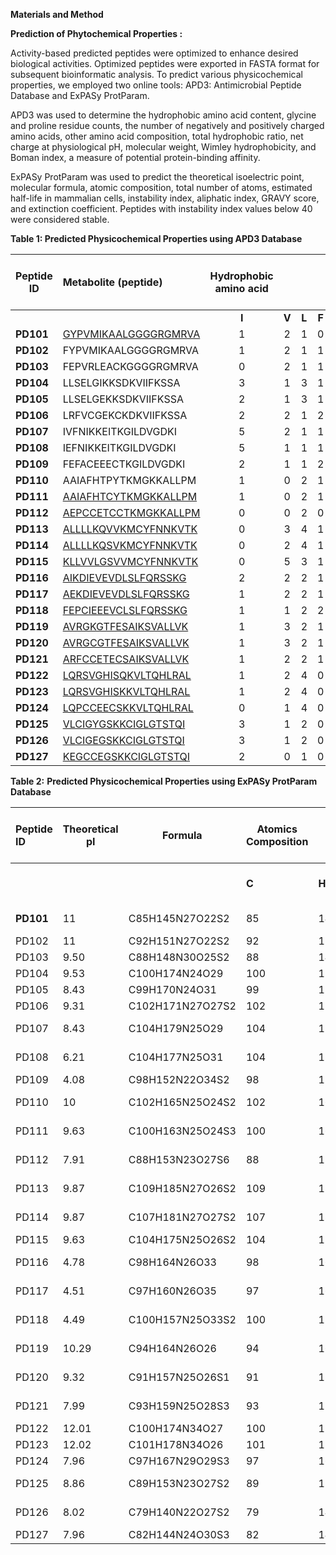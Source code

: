 **Materials and Method**

 **Prediction of Phytochemical Properties :**

Activity-based predicted peptides were optimized to enhance desired biological activities. Optimized peptides were exported in FASTA format for subsequent bioinformatic analysis. To predict various physicochemical properties, we employed two online tools: APD3: Antimicrobial Peptide Database and ExPASy ProtParam.

APD3 was used to determine the hydrophobic amino acid content, glycine and proline residue counts, the number of negatively and positively charged amino acids, other amino acid composition, total hydrophobic ratio, net charge at physiological pH, molecular weight, Wimley hydrophobicity, and Boman index, a measure of potential protein-binding affinity.

ExPASy ProtParam was used to predict the theoretical isoelectric point, molecular formula, atomic composition, total number of atoms, estimated half-life in mammalian cells, instability index, aliphatic index, GRAVY score, and extinction coefficient. Peptides with instability index values below 40 were considered stable.

**Table 1: Predicted  Physicochemical Properties using APD3 Database**

|  Peptide ID |  Metabolite (peptide) |  Hydrophobic amino acid |  |  |  |  |  |  |  | The number of G and P |  | Negatively charged amino acid |  | Positively charged amino acid |  |  | Other amino acids |  |  |  |  | total hydrophobic ratio (%) | The total net charge | Molecular Weight (MW) | WIMELY HYDROPHOBICITY | Boman index (kcal/mol) |  |
| ----- | :---- | :---: | :---: | :---: | :---: | :---: | :---: | :---: | :---: | :---: | :---: | :---: | :---: | :---: | :---: | :---: | :---: | :---: | :---: | :---: | :---: | :---: | :---: | :---: | :---: | ----- | ----- |
|  |  | **I** | **V** | **L** | **F** | **C** | **M** | **A** | **W** | **G** | **P** | **E** | **D** | **K** | **R** | **H** | **T** | **S** | **Y** | **Q** | **N** |  |  |  |  |  |  |
| **PD101** | [GYPVMIKAALGGGGRGMRVA](https://webs.iiitd.edu.in/raghava/anticp/pepsearch1.php?seq=GYPVMIKAALGGGGRGMRVA&thval=0.0)  | 1 | 2 | 1 | 0 | 0 | 2 | 3 | 0 | 6 | 1 | 0 | 0 | 1 | 2 | 0 | 0 | 0 | 1 | 0 | 0 | 45 | 3 | 1961.387 | 1.5 | 0.09 |  |
| **PD102** | FYPVMIKAALGGGGRGMRVA | 1 | 2 | 1 | 1 | 0 | 2 | 3 | 0 | 5 | 1 | 0 | 0 | 1 | 2 | 0 | 0 | 0 | 1 | 0 | 0 | 50 | 3 | 2051.512 | 0.36 | \-0.01 |  |
| **PD103** | FEPVRLEACKGGGGRGMRVA | 0 | 2 | 1 | 1 | 1 | 1 | 2 | 0 | 5 | 1 | 2 | 1 | 1 | 3 | 0 | 0 | 0 | 0 | 0 | 0 | 40 | 2 | 2090.463 | 6.28 | 1.79 |  |
| **PD104** | LLSELGIKKSDKVIIFKSSA | 3 | 1 | 3 | 1 | 0 | 0 | 1 | 0 | 1 | 0 | 1 | 1 | 4 | 0 | 0 | 0 | 4 | 0 | 0 | 0 | 45 | 2 | 2176.613 | 4.24 | 0.6 |  |
| **PD105** | LLSELGEKKSDKVIIFKSSA | 2 | 1 | 3 | 1 | 0 | 0 | 1 | 0 | 1 | 0 | 2 | 1 | 4 | 0 | 0 | 0 | 4 | 0 | 0 | 0 | 40 | 1 | 2192.569 | 6.57 | 1.18 |  |
| **PD106** | LRFVCGEKCKDKVIIFKSSA | 2 | 2 | 1 | 2 | 2 | 0 | 1 | 0 | 1 | 0 | 1 | 1 | 4 | 1 | 0 | 0 | 2 | 0 | 0 | 0 | 50 | 3 | 2271.765 | 4.68 | 1.26 |  |
| **PD107** | IVFNIKKEITKGILDVGDKI | 5 | 2 | 1 | 1 | 0 | 0 | 0 | 0 | 2 | 0 | 1 | 2 | 4 | 0 | 0 | 1 | 0 | 0 | 0 | 1 | 45 | 1 | 2243.705 | 5.92 | 0.65 |  |
| **PD108** | IEFNIKKEITKGILDVGDKI | 5 | 1 | 1 | 1 | 0 | 0 | 0 | 0 | 2 | 0 | 2 | 2 | 4 | 0 | 0 | 1 | 0 | 0 | 0 | 1 | 40 | 0 | 2273.688 | 7.87 | 1.2 |  |
| **PD109** | FEFACEEECTKGILDVGDKI | 2 | 1 | 1 | 2 | 2 | 0 | 1 | 1 | 2 | 0 | 4 | 2 | 2 | 0 | 0 | 1 | 0 | 0 | 0 | 0 | 45 | \-4 | 2246.542 | 9 | 1.36 |  |
| **PD110** | AAIAFHTPYTKMGKKALLPM | 1 | 0 | 2 | 1 | 0 | 2 | 4 | 0 | 1 | 2 | 0 | 0 | 3 | 0 | 1 | 2 | 0 | 1 | 0 | 0 | 50 | 3.25 | 2189.709 | 1.05 | \-0.2 |  |
| **PD111** | [AAIAFHTCYTKMGKKALLPM](https://webs.iiitd.edu.in/raghava/anticp/pepsearch1.php?seq=AAIAFHTCYTKMGKKALLPM&thval=0.0) | 1 | 0 | 2 | 1 | 1 | 2 | 4 | 0 | 1 | 1 | 0 | 0 | 3 | 0 | 1 | 2 | 0 | 1 | 0 | 0 | 55 | 3.25 | 2195.737 | 0.36 | \-0.26 |  |
| **PD112** | [AEPCCETCCTKMGKKALLPM](https://webs.iiitd.edu.in/raghava/anticp/pepsearch1.php?seq=AEPCCETCCTKMGKKALLPM&thval=0.0) | 0 | 0 | 2 | 0 | 4 | 2 | 2 | 0 | 1 | 2 | 2 | 0 | 3 | 0 | 0 | 2 | 0 | 0 | 0 | 0 | 50 | 1 | 2157.709 | 6 | 0.55 |  |
| **PD113** | [ALLLLKQVVKMCYFNNKVTK](https://webs.iiitd.edu.in/raghava/anticp/pepsearch1.php?seq=ALLLLKQVVKMCYFNNKVTK&thval=0.0) | 0 | 3 | 4 | 1 | 1 | 1 | 1 | 0 | 0 | 0 | 0 | 0 | 4 | 0 | 0 | 1 | 0 | 1 | 1 | 2 | 55 | 4 | 2353.954 | 1.12 | 0.17 |  |
| **PD114** | [ALLLLKQSVKMCYFNNKVTK](https://webs.iiitd.edu.in/raghava/anticp/pepsearch1.php?seq=ALLLLKQSVKMCYFNNKVTK&thval=0.0) | 0 | 2 | 4 | 1 | 1 | 1 | 1 | 0 | 0 | 0 | 0 | 0 | 4 | 0 | 0 | 1 | 1 | 1 | 1 | 2 | 50 | 4 | 2341.899 | 1.18 | 0.54 |  |
| **PD115** | [KLLVVLGSVVMCYFNNKVTK](https://webs.iiitd.edu.in/raghava/anticp/pepsearch1.php?seq=KLLVVLGSVVMCYFNNKVTK&thval=0.0) | 0 | 5 | 3 | 1 | 1 | 1 | 0 | 0 | 1 | 0 | 0 | 0 | 3 | 0 | 0 | 1 | 1 | 1 | 0 | 2 | 55 | 3 | 2255.81 | 0.22 | \-0.32 |  |
| **PD116** | [AIKDIEVEVDLSLFQRSSKG](https://webs.iiitd.edu.in/raghava/anticp/pepsearch1.php?seq=AIKDIEVEVDLSLFQRSSKG&thval=0.0) | 2 | 2 | 2 | 1 | 0 | 0 | 1 | 0 | 1 | 0 | 2 | 2 | 2 | 1 | 0 | 0 | 3 | 0 | 1 | 0 | 40 | \-1 | 2234.532 | 7.71 | 1.96 |  |
| **PD117** | [AEKDIEVEVDLSLFQRSSKG](https://webs.iiitd.edu.in/raghava/anticp/pepsearch1.php?seq=AEKDIEVEVDLSLFQRSSKG&thval=0.0) | 1 | 2 | 2 | 1 | 0 | 0 | 1 | 0 | 1 | 0 | 3 | 2 | 2 | 1 | 0 | 0 | 3 | 0 | 1 | 0 | 35 | \-2 | 2250.488 | 10.04 | 2.55 |  |
| **PD118** | [FEPCIEEEVCLSLFQRSSKG](https://webs.iiitd.edu.in/raghava/anticp/pepsearch1.php?seq=FEPCIEEEVCLSLFQRSSKG&thval=0.0) | 1 | 1 | 2 | 2 | 2 | 0 | 0 | 0 | 1 | 1 | 4 | 0 | 1 | 1 | 0 | 0 | 3 | 0 | 1 | 0 | 40 | \-2 | 2301.628 | 7.21 | 1.75 |  |
| **PD119** | [AVRGKGTFESAIKSVALLVK](https://webs.iiitd.edu.in/raghava/anticp/pepsearch1.php?seq=AVRGKGTFESAIKSVALLVK&thval=0.0) | 1 | 3 | 2 | 1 | 0 | 0 | 3 | 0 | 2 | 0 | 1 | 0 | 3 | 1 | 0 | 1 | 2 | 0 | 0 | 0 | 50 | 3 | 2074.487 | 4.38 | 0.52 |  |
| **PD120** | [AVRGCGTFESAIKSVALLVK](https://webs.iiitd.edu.in/raghava/anticp/pepsearch1.php?seq=AVRGCGTFESAIKSVALLVK&thval=0.0) | 1 | 3 | 2 | 1 | 1 | 0 | 3 | 0 | 2 | 0 | 1 | 0 | 2 | 1 | O | 1 | 2 | 0 | 0 | 0 | 55 | 2 | 2049.462 | 3.15 | 0.18 |  |
| **PD121** | [ARFCCETECSAIKSVALLVK](https://webs.iiitd.edu.in/raghava/anticp/pepsearch1.php?seq=ARFCCETECSAIKSVALLVK&thval=0.0) | 1 | 2 | 2 | 1 | 3 | 0 | 3 | 0 | 0 | 0 | 2 | 0 | 2 | 1 | 0 | 1 | 2 | 0 | 0 | 0 | 60 | 1 | 2171.631 | 4.6 | 0.69 |  |
| **PD122** | [LQRSVGHISQKVLTQHLRAL](https://webs.iiitd.edu.in/raghava/anticp/pepsearch1.php?seq=LQRSVGHISQKVLTQHLRAL&thval=0.0) | 1 | 2 | 4 | 0 | 0 | 0 | 1 | 0 | 1 | 0 | 0 | 0 | 1 | 2 | 2 | 1 | 2 | 0 | 3 | 0 | 40 | 3.5 | 2284.694 | 2.86 | 1.76 |  |
| **PD123** | [LQRSVGHISKKVLTQHLRAL](https://webs.iiitd.edu.in/raghava/anticp/pepsearch1.php?seq=LQRSVGHISKKVLTQHLRAL&thval=0.0) | 1 | 2 | 4 | 0 | 0 | 0 | 1 | 0 | 1 | 0 | 0 | 0 | 2 | 2 | 2 | 1 | 2 | 0 | 2 | 0 | 40 | 4.5 | 2284.733 | 3,27 | 1.76 |  |
| **PD124** | [LQPCCEECSKKVLTQHLRAL](https://webs.iiitd.edu.in/raghava/anticp/pepsearch1.php?seq=LQPCCEECSKKVLTQHLRAL&thval=0.0) | 0 | 1 | 4 | 0 | 3 | 0 | 1 | 0 | 0 | 1 | 2 | 0 | 2 | 1 | 1 | 1 | 1 | 0 | 2 | 0 | 45 | 1.25 | 2299.765 | 6.16 | 1.59 |  |
| **PD125** | [VLCIGYGSKKCIGLGTSTQI](https://webs.iiitd.edu.in/raghava/anticp/pepsearch1.php?seq=VLCIGYGSKKCIGLGTSTQI&thval=0.0) | 3 | 1 | 2 | 0 | 2 | 0 | 0 | 0 | 4 | 0 | 0 | 0 | 2 | 0 | 0 | 2 | 2 | 1 | 1 | 0 | 45 | 2 | 2041.459 | \-0.26 | \-0.31 |  |
| **PD126** | [VLCIGEGSKKCIGLGTSTQI](https://webs.iiitd.edu.in/raghava/anticp/pepsearch1.php?seq=VLCIGEGSKKCIGLGTSTQI&thval=0.0) | 3 | 1 | 2 | 0 | 2 | 0 | 0 | 0 | 4 | 0 | 1 | 0 | 2 | 0 | 0 | 2 | 2 | 0 | 1 | 0 | 40 | 1 | 2007.399 | 2.7 | 0.02 |  |
| **PD127** | [KEGCCEGSKKCIGLGTSTQI](https://webs.iiitd.edu.in/raghava/anticp/pepsearch1.php?seq=KEGCCEGSKKCIGLGTSTQI&thval=0.0) | 2 | 0 | 1 | 0 | 3 | 0 | 0 | 0 | 4 | 0 | 2 | 0 | 3 | 0 | 0 | 2 | 2 | 0 | 1 | 0 | 30 | 1 | 2042.377 | 6.27 | 1.26 |  |

**Table 2:**  **Predicted  Physicochemical Properties using ExPASy ProtParam Database**

| Peptide ID | Theoretical pI | Formula | Atomics Composition |  |  |  |  | Total NO. of Atoms | Estimated half-life |  |  | Instability index (II) | Aliphatic index | Grand average of hydropathicity (GRAVY) | Ext. coefficient  |
| :---- | ----- | ----- | ----- | :---- | :---- | :---- | :---- | ----- | ----- | :---- | :---- | ----- | :---: | ----- | ----- |
|  |  |  | **C** | **H** | **N** | **O** | **S** |  | **Mammalian reticulocytes, in vitro** | **Yeast, in vivo** | **Escherichia coli, in vivo** |  |  |  |  |
| **PD101** | 11 | C85H145N27O22S2 | 85 | 145 | 27 | 22 | 2 | 281 | 30 Hours | 20 Hours  | 10 Hours | 27.3 | 83.0 | 0.385 | 1490 |
| PD102 | 11 | C92H151N27O22S2  | 92 | 151 | 27 | 22 | 2 | 294 | 1.1 Hours | 3 min | 2 min | 47.85 | 83.0 | 0.545 | 1490 |
| PD103 | 9.50 | C88H148N30O25S2  | 88 | 148 | 30 | 25 | 2 | 293 | 1.1 Hours | 3 min | 2 min | 56.98 | 58.50 | \-0.250 | 0 |
| PD104 | 9.53 | C100H174N24O29  | 100 | 174 | 24 | 29 | 0 | 327 | 5.5 Hours | 3 min | 2 min | 4.27 | 136.5 | 0.375 | 0 |
| PD105 | 8.43 | C99H170N24O31  | 99 | 170 | 24 | 31 | 0 | 324 | 5.5 Hours | 3 min | 2 min | 8.99 | 117.00 | \-0.025 | 0 |
| PD106 | 9.31 | C102H171N27O27S2  | 102 | 171 | 27 | 27 | 2 | 329 | 5.5 Hours | 3 min | 2 min | 8.99 | 92.5 | 0.225 | 125 |
| PD107 | 8.43 | C104H179N25O29  | 104 | 179 | 25 | 29 | 0 | 337 | 20 Hours | 30 min | 10 Hours | 21.01 | 146.00 | 0.320 | 0 |
| PD108 | 6.21 | C104H177N25O31  | 104 | 177 | 25 | 31 | 0 | 337 | 20 Hours | 30 min | 10Hours | 47.23 | 131.5 | \-0.065 | 0 |
| PD109 | 4.08 | C98H152N22O34S2  | 98 | 152 | 22 | 34 | 2 | 308 | 1.1 Hours | 3 min | 2 min | 90.74 | 78.00 | \-0.045 | 125 |
| PD110 | 10 | C102H165N25O24S2  | 102 | 165 | 25 | 24 | 2 | 318 | 4.4 Hours | 20 Hours | 10 Hours | 19.40 | 78.50 | 0.235 | 1490 |
| PD111 | 9.63 | C100H163N25O24S3  | 100 | 163 | 25 | 24 | 3 | 315 | 4.4 Hours | 20 Hours | 10 Hours | 19.40 | 78.50 | 0.440 | 1490 |
| PD112 | 7.91 | C88H153N23O27S6  | 88 | 153 | 23 | 27 | 6 | 297 | 4.4 Hours | 20 Hours | 10 Hours | 49.58 | 49.00 | 0.065 | 250 |
| PD113 | 9.87 | C109H185N27O26S2  | 109 | 185 | 27 | 26 | 2 | 349 | 4.4 Hours | 20 Hours | 10 Hours | 31.54 | 126.50 | 0.435 | 1490 |
| PD114 | 9.87 | C107H181N27O27S2  | 107 | 181 | 27 | 27 | 2 | 344 | 4.4 Hours | 20 Hours | 10 Hours | 57.27 | 112.00 | 0.185 | 1490 |
| PD115 | 9.63 | C104H175N25O26S2  | 104 | 175 | 25 | 26 | 2 | 332 | 1.3 Hours | 3 min | 3 min | 8.60 | 131.00 | 0.885 | 1490 |
| PD116 | 4.78 | C98H164N26O33  | 98 | 164 | 26 | 33 | 0 | 321 | 4.4Hours | 20 Hours | 10 Hours | 47.06 | 112.00 | \-0.150 | 0 |
| PD117 | 4.51 | C97H160N26O35  | 97 | 160 | 26 | 35 | 0 | 318 | 4.4 Hours | 20 Hours | 10 Hours | 51.31 | 92.5 | \-0.550 | 0 |
| PD118 | 4.49 | C100H157N25O33S2  | 100 | 157 | 25 | 33 | 2 | 317 | 1.1 Hours | 3 Hours | 2 Hours | 106.91 | 73.00 | \-0.170 | 125 |
| PD119 | 10.29 | C94H164N26O26  | 94 | 164 | 26 | 26 | 0 | 310 | 4.4 Hours | 20 Hours | 10 Hours | 2.64 | 117.00 | 0.505 | 0 |
| PD120 | 9.32 | C91H157N25O26S1  | 91 | 157 | 25 | 26 | 1 | 300 | 4.4 Hours | 20 Hours | 10 Hours | 11.13 | 117 | 0.825 | 0 |
| PD121 | 7.99 | C93H159N25O28S3  | 93 | 159 | 25 | 28 | 3 | 308 | 4.4 Hours | 20 Hours | 10 Hours | 35.42 | 102.5 | 0.730 | 125 |
| PD122 | 12.01 | C100H174N34O27  | 100 | 174 | 34 | 27 | 0 | 335 | 5.5 Hours | 3 min | 2 min | 76.74 | 131.5 | \-0.130 | 0 |
| PD123 | 12.02 | C101H178N34O26  | 101 | 178 | 34 | 26 | 0 | 339 | 5.5 Hours | 3 min | 2 min | 67.11 | 131.5 | \-0.150 | 0 |
| PD124 | 7.96 | C97H167N29O29S3  | 97 | 167 | 29 | 29 | 3 | 325 | 5.5 Hours | 3 min | 2 min | 71.55 | 97.5 | \-0.195 | 125 |
| PD125 | 8.86 | C89H153N23O27S2  | 89 | 153 | 23 | 27 | 2 | 294 | 100 Hour | 20 Hours | 10 Hours | \-7.01 | 112.00 | 0.655 | 1615 |
| PD126 | 8.02 | C79H140N22O27S2  | 79 | 140 | 22 | 27 | 2 | 270 | 100 Hours | 20 Hours | 10 Hours | \-2.93 | 97.37 | 0.337 | 125 |
| PD127 | 7.96 | C82H144N24O30S3  | 82 | 144 | 24 | 30 | 3 | 283 | 1.3 Hours | 3 min | 3 min | 1.48 | 58.50 | \-0.325 | 125 |

